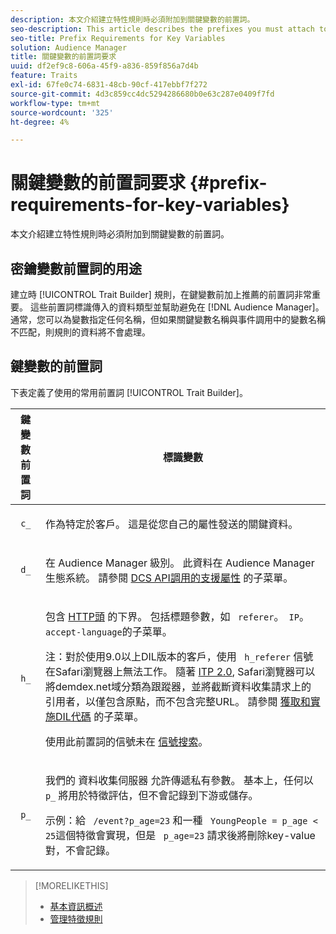 ```yaml
---
description: 本文介紹建立特性規則時必須附加到關鍵變數的前置詞。
seo-description: This article describes the prefixes you must attach to key variables when creating trait rules.
seo-title: Prefix Requirements for Key Variables
solution: Audience Manager
title: 關鍵變數的前置詞要求
uuid: df2ef9c8-606a-45f9-a836-859f856a7d4b
feature: Traits
exl-id: 67fe0c74-6831-48cb-90cf-417ebbf7f272
source-git-commit: 4d3c859cc4dc5294286680b0e63c287e0409f7fd
workflow-type: tm+mt
source-wordcount: '325'
ht-degree: 4%

---
```


# 關鍵變數的前置詞要求 {#prefix-requirements-for-key-variables}

本文介紹建立特性規則時必須附加到關鍵變數的前置詞。

<!-- r_tb_variable_prefixes.xml -->

## 密鑰變數前置詞的用途

建立時 [!UICONTROL Trait Builder] 規則，在鍵變數前加上推薦的前置詞非常重要。 這些前置詞標識傳入的資料類型並幫助避免在 [!DNL Audience Manager]。 通常，您可以為變數指定任何名稱，但如果關鍵變數名稱與事件調用中的變數名稱不匹配，則規則的資料將不會處理。

## 鍵變數的前置詞

下表定義了使用的常用前置詞 [!UICONTROL Trait Builder]。

<table id="table_CFEFA1DBDF904736B6EA2640B7AD26E5"> 
 <thead> 
  <tr> 
   <th colname="col1" class="entry"> 鍵變數前置詞 </th> 
   <th colname="col2" class="entry"> 標識變數 </th> 
  </tr>
 </thead>
 <tbody> 
  <tr> 
   <td colname="col1"><code> c_</code> </td> 
   <td colname="col2"> <p>作為特定於客戶。 這是從您自己的屬性發送的關鍵資料。 </p> </td> 
  </tr> 
  <tr> 
   <td colname="col1"><code> d_</code> </td> 
   <td colname="col2"> <p>在 <span class="keyword"> Audience Manager</span> 級別。 此資料在 <span class="keyword"> Audience Manager</span> 生態系統。 請參閱 <a href="../../api/dcs-intro/dcs-api-reference/dcs-keys.md"> DCS API調用的支援屬性</a> 的子菜單。</p> </td> 
  </tr>
  <tr> 
   <td colname="col1"><code> h_</code> </td> 
   <td colname="col2"> <p>包含 <a href="https://en.wikipedia.org/wiki/List_of_HTTP_header_fields" scope="external" format="html"> HTTP頭</a> 的下界。 包括標題參數，如 <code> referer</code>。<code> IP</code>。 <code> accept-language</code>的子菜單。 </p> <p> <p>注：對於使用9.0以上DIL版本的客戶，使用 <code> h_referer</code> 信號在Safari瀏覽器上無法工作。 隨著 <a href="https://webkit.org/blog/8311/intelligent-tracking-prevention-2-0/" format="https" scope="external"> ITP 2.0</a>, Safari瀏覽器可以將demdex.net域分類為跟蹤器，並將截斷資料收集請求上的引用者，以僅包含原點，而不包含完整URL。 請參閱 <a href="../../dil/dil-overview.md#get-implement-dil-code">獲取和實施DIL代碼</a> 的子菜單。<p>使用此前置詞的信號未在 <a href="../data-explorer/data-explorer-signals-search/data-explorer-signals-search.md">信號搜索</a>。</p></p> </p> </td> 
  </tr> 
  <tr> 
   <td colname="col1"><code> p_</code> </td> 
   <td colname="col2"> <p>我們的 <span class="wintitle"> 資料收集伺服器</span> 允許傳遞私有參數。 基本上，任何以 <code> p_</code> 將用於特徵評估，但不會記錄到下游或儲存。 </p> <p>示例：給 <code> /event?p_age=23</code> 和一種 <code> YoungPeople = p_age &lt; 25</code>這個特徵會實現，但是 <code> p_age=23</code> 請求後將刪除key-value對，不會記錄。 </p> </td> 
  </tr> 
 </tbody> 
</table>

>[!MORELIKETHIS]
>
>* [基本資訊概述](../../features/traits/create-onboarded-rule-based-traits.md)
>* [管理特徵規則](../../features/traits/manage-trait-rules.md#managing-trait-rules)


